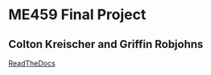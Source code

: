 # ME459 Final Project
## Colton Kreischer and Griffin Robjohns

[ReadTheDocs](https://me459-finalproject.readthedocs.io/en/latest/)